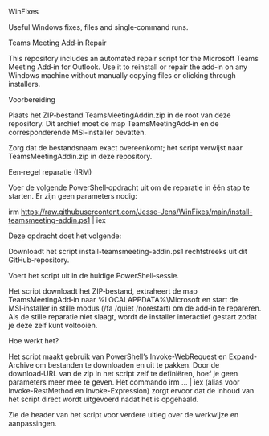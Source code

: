 WinFixes

Useful Windows fixes, files and single‑command runs.

Teams Meeting Add‑in Repair

This repository includes an automated repair script for the Microsoft Teams Meeting Add‑in for Outlook. Use it to reinstall or repair the add‑in on any Windows machine without manually copying files or clicking through installers.

Voorbereiding

Plaats het ZIP‑bestand TeamsMeetingAddin.zip in de root van deze repository. Dit archief moet de map TeamsMeetingAdd‑in en de corresponderende MSI‑installer bevatten.

Zorg dat de bestandsnaam exact overeenkomt; het script verwijst naar TeamsMeetingAddin.zip in deze repository.

Een‑regel reparatie (IRM)

Voer de volgende PowerShell‑opdracht uit om de reparatie in één stap te starten. Er zijn geen parameters nodig:

irm https://raw.githubusercontent.com/Jesse-Jens/WinFixes/main/install-teamsmeeting-addin.ps1 | iex


Deze opdracht doet het volgende:

Downloadt het script install-teamsmeeting-addin.ps1 rechtstreeks uit dit GitHub‑repository.

Voert het script uit in de huidige PowerShell‑sessie.

Het script downloadt het ZIP‑bestand, extraheert de map TeamsMeetingAdd‑in naar %LOCALAPPDATA%\Microsoft en start de MSI‑installer in stille modus (/fa /quiet /norestart) om de add‑in te repareren. Als de stille reparatie niet slaagt, wordt de installer interactief gestart zodat je deze zelf kunt voltooien.

Hoe werkt het?

Het script maakt gebruik van PowerShell’s Invoke-WebRequest en Expand-Archive om bestanden te downloaden en uit te pakken. Door de download‑URL van de zip in het script zelf te definiëren, hoef je geen parameters meer mee te geven. Het commando irm ... | iex (alias voor Invoke-RestMethod en Invoke-Expression) zorgt ervoor dat de inhoud van het script direct wordt uitgevoerd nadat het is opgehaald.

Zie de header van het script voor verdere uitleg over de werkwijze en aanpassingen.